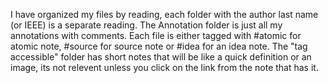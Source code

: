 
I have organized my files by reading, each folder with the author last name (or IEEE) is a separate reading. The Annotation folder is just all my annotations with comments. Each file is either tagged with #atomic for atomic note, #source for source note or #idea for an idea note.
The "tag accessible" folder has short notes that will be like a quick definition or an image, its not relevent unless you click on the link from the note that has it.